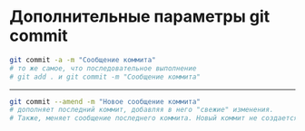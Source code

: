 # Дополнительные параметры git commit

```bash
git commit -a -m "Сообщение коммита" 
# то же самое, что последовательное выполнение 
# git add . и git commit -m "Сообщение коммита"
```

---

```bash
git commit --amend -m "Новое сообщение коммита" 
# дополняет последний коммит, добавляя в него "свежие" изменения. 
# Также, меняет сообщение последнего коммита. Новый коммит не создается!
```
